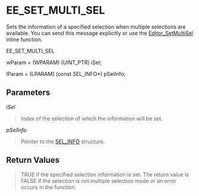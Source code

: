 # EE\_SET\_MULTI\_SEL

Sets the information of a specified selection when multiple selections
are available. You can send this message
explicitly or use the [Editor\_SetMultiSel](../macro/editor_setmultisel) inline function.

EE\_SET\_MULTI\_SEL

wParam = (WPARAM) (UINT\_PTR) iSel;

lParam = (LPARAM) (const SEL\_INFO\*) pSelInfo;

## Parameters

_iSel_

> Index of the selection of which the information will be set.

_pSelInfo_

> Pointer to the
> [SEL\_INFO](../../plugin/structure/sel_info) structure.

## Return Values

> TRUE if the specified selection information is set. The
> return value is FALSE if the selection is not multiple selection mode or an
> error occurs in the function.
